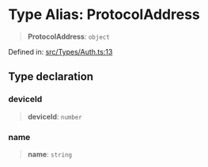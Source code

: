 # Type Alias: ProtocolAddress

> **ProtocolAddress**: `object`

Defined in: [src/Types/Auth.ts:13](https://github.com/WhiskeySockets/Baileys/blob/2fdabb7f387029b680a2c5e056c7022c25b0f110/src/Types/Auth.ts#L13)

## Type declaration

### deviceId

> **deviceId**: `number`

### name

> **name**: `string`
